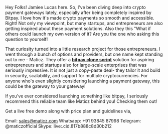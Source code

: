 Hey Folks! Jamiee Lucas here. So, I've been diving deep into crypto payment gateways lately, especially after being completely inspired by Bitpay. I love how it's made crypto payments so smooth and accessible. Right! Not only my viewpoint, but many startups, and entrepreneurs are also getting inspired about these payment solutions. Also they this "What if others could launch my own version of it? Are you the one who asking this question to yourself!

That curiosity turned into a little research project for those entrepreneurs. I went through a bunch of options and providers, but one name kept standing out to me - Maticz. They offer a [**bitpay clone script**](https://maticz.com/bitpay-clone-script) solution for aspiring entrepreneurs and startups also for large-scale enterprises that was seriously impressive. It is not just a copy-paste deal- they tailor it and build in security, scalability, and support for multiple cryptocurrencies. For anyone who's even slightly considering launching a payment gateway, this could be the gateway to your gateway!

If you've ever considered launching something like bitpay, I seriously recommend this reliable team like Maticz behind you! Checking them out!

Get a live free demo along with price plan and guidelines via,

Email: sales@maticz.com
Whatsapp: +91 93845 87998
Telegram: @maticzofficial
Skype: live:.cid.817b888c8d30b212
